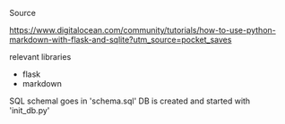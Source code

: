 Source

https://www.digitalocean.com/community/tutorials/how-to-use-python-markdown-with-flask-and-sqlite?utm_source=pocket_saves

relevant libraries
* flask
* markdown

SQL schemal goes in 'schema.sql'
DB is created and started with 'init_db.py'

